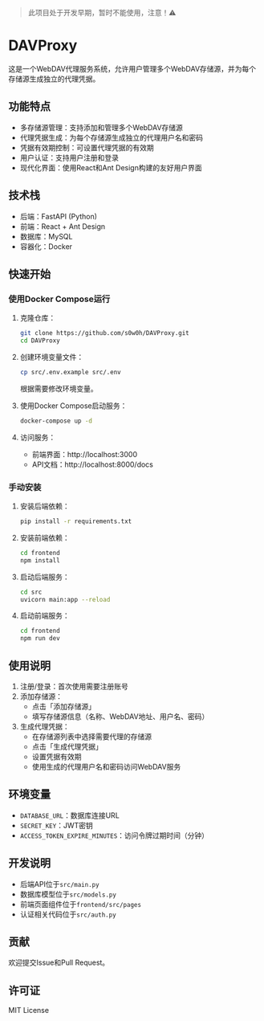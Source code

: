 > 此项目处于开发早期，暂时不能使用，注意！⚠️

# DAVProxy

这是一个WebDAV代理服务系统，允许用户管理多个WebDAV存储源，并为每个存储源生成独立的代理凭据。

## 功能特点

- 多存储源管理：支持添加和管理多个WebDAV存储源
- 代理凭据生成：为每个存储源生成独立的代理用户名和密码
- 凭据有效期控制：可设置代理凭据的有效期
- 用户认证：支持用户注册和登录
- 现代化界面：使用React和Ant Design构建的友好用户界面

## 技术栈

- 后端：FastAPI (Python)
- 前端：React + Ant Design
- 数据库：MySQL
- 容器化：Docker

## 快速开始

### 使用Docker Compose运行

1. 克隆仓库：
   ```bash
   git clone https://github.com/s0w0h/DAVProxy.git
   cd DAVProxy
   ```

2. 创建环境变量文件：
   ```bash
   cp src/.env.example src/.env
   ```
   根据需要修改环境变量。

3. 使用Docker Compose启动服务：
   ```bash
   docker-compose up -d
   ```

4. 访问服务：
   - 前端界面：http://localhost:3000
   - API文档：http://localhost:8000/docs

### 手动安装

1. 安装后端依赖：
   ```bash
   pip install -r requirements.txt
   ```

2. 安装前端依赖：
   ```bash
   cd frontend
   npm install
   ```

3. 启动后端服务：
   ```bash
   cd src
   uvicorn main:app --reload
   ```

4. 启动前端服务：
   ```bash
   cd frontend
   npm run dev
   ```

## 使用说明

1. 注册/登录：首次使用需要注册账号
2. 添加存储源：
   - 点击「添加存储源」
   - 填写存储源信息（名称、WebDAV地址、用户名、密码）
3. 生成代理凭据：
   - 在存储源列表中选择需要代理的存储源
   - 点击「生成代理凭据」
   - 设置凭据有效期
   - 使用生成的代理用户名和密码访问WebDAV服务

## 环境变量

- `DATABASE_URL`：数据库连接URL
- `SECRET_KEY`：JWT密钥
- `ACCESS_TOKEN_EXPIRE_MINUTES`：访问令牌过期时间（分钟）

## 开发说明

- 后端API位于`src/main.py`
- 数据库模型位于`src/models.py`
- 前端页面组件位于`frontend/src/pages`
- 认证相关代码位于`src/auth.py`

## 贡献

欢迎提交Issue和Pull Request。

## 许可证

MIT License
